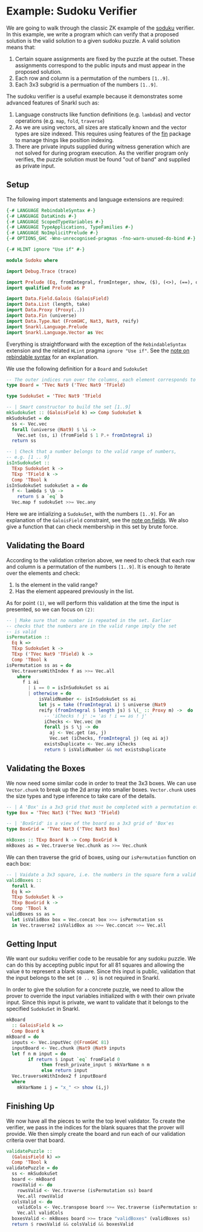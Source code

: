 # Example: Sudoku Verifier

We are going to walk through the classic ZK example of the [soduku](https://en.wikipedia.org/wiki/Sudoku) verifier. In this example, we write a program which can verify that a proposed solution is the valid solution to a given sudoku puzzle. A valid solution means that:

1. Certain square assignments are fixed by the puzzle at the outset. These assignments correspond to the public inputs and must appear in the proposed solution.
2. Each row and column is a permutation of the numbers `[1..9]`.
3. Each 3x3 subgrid is a permuation of the numbers `[1..9]`.

The sudoku verifier is a useful example because it demonstrates some advanced features of Snarkl such as:
1. Language constructs like function definitions (e.g. `lambda`s) and vector operations (e.g. `map`, `fold`, `traverse`)
2. As we are using vectors, all sizes are statically known and the vector types are size indexed. This requires using features of the [fin](https://hackage.haskell.org/package/fin-0.3) package to manage things like position indexing.
3. There are private inputs supplied during witness generation which are not solved for during program execution. As the verifier program only verifies, the puzzle solution must be found "out of band" and supplied as private input.

## Setup

The following import statements and language extensions are required:


```haskell
{-# LANGUAGE RebindableSyntax #-}
{-# LANGUAGE DataKinds #-}
{-# LANGUAGE ScopedTypeVariables #-}
{-# LANGUAGE TypeApplications, TypeFamilies #-}
{-# LANGUAGE NoImplicitPrelude #-}
{-# OPTIONS_GHC -Wno-unrecognised-pragmas -fno-warn-unused-do-bind #-}

{-# HLINT ignore "Use if" #-}

module Sudoku where

import Debug.Trace (trace)

import Prelude (Eq, fromIntegral, fromInteger, show, ($), (<>), (==), otherwise)
import qualified Prelude as P

import Data.Field.Galois (GaloisField)
import Data.List (length, take)
import Data.Proxy (Proxy(..))
import Data.Fin (universe)
import Data.Type.Nat (FromGHC, Nat3, Nat9, reify)
import Snarkl.Language.Prelude
import Snarkl.Language.Vector as Vec
```

Everything is straightforward with the exception of the `RebindableSyntax` extension and the related `HLint` pragma `ignore "Use if"`. See the [note on rebindable syntax]() for an explanation.

We use the following definition for a `Board` and `SudokuSet` 

```haskell
-- The outer indices run over the columns, each element corresponds to a row.
type Board = 'TVec Nat9 ('TVec Nat9 'TField) 

type SudokuSet = 'TVec Nat9 'TField

-- | Smart constructor to build the set [1..9]
mkSudokuSet :: (GaloisField k) => Comp SudokuSet k
mkSudokuSet = do
  ss <- Vec.vec
  forall (universe @Nat9) $ \i ->
    Vec.set (ss, i) (fromField $ 1 P.+ fromIntegral i)
  return ss

-- | Check that a number belongs to the valid range of numbers,
-- e.g. [1 .. 9]
isInSudokuSet ::
  TExp SudokuSet k ->
  TExp 'TField k ->
  Comp 'TBool k
isInSudokuSet sudokuSet a = do
  f <- lambda $ \b -> 
    return $ a `eq` b
  Vec.map f sudokuSet >>= Vec.any
```

Here we are intializing a `SudokuSet`, with the numbers `[1..9]`. For an explanation of the `GaloisField` constraint, see the [note on fields]().
We also give a function that can check membership in this set by brute force.

## Validating the Board

According to the validation criterion above, we need to check that each row and column is 
a permutation of the numbers `[1..9]`. It is enough to iterate over the elements and check:
1. Is the element in the valid range?
2. Has the element appeared previously in the list.

As for point `(1)`, we will perform this validation at the time the input is presented, so we can focus on `(2)`:


```haskell
-- | Make sure that no number is repeated in the set. Earlier
-- checks that the numbers are in the valid range imply the set
-- is valid
isPermutation ::
  Eq k =>
  TExp SudokuSet k ->
  TExp ('TVec Nat9 'TField) k ->
  Comp 'TBool k
isPermutation ss as = do
  Vec.traverseWithIndex f as >>= Vec.all
    where
      f i ai 
        | i == 0 = isInSudokuSet ss ai
        | otherwise = do 
            isValidNumber <- isInSudokuSet ss ai
            let js = take (fromIntegral i) $ universe @Nat9
            reify (fromIntegral $ length js) $ \(_ :: Proxy m) ->  do 
              -- 'iChecks ! j' := 'as ! i == as ! j' `
              iChecks <- Vec.vec @m
              forall js $ \j -> do
                aj <- Vec.get (as, j)
                Vec.set (iChecks, fromIntegral j) (eq ai aj)
              existsDuplicate <- Vec.any iChecks
              return $ isValidNumber && not existsDuplicate
```

## Validating the Boxes

We now need some similar code in order to treat the 3x3 boxes. We can use `Vector.chunk` to break up the 2d array into
smaller boxes. `Vector.chunk` uses the size types and type inference to take care of the details. 

```haskell
-- | A 'Box' is a 3x3 grid that must be completed with a permutation of [1..9]
type Box = 'TVec Nat3 ('TVec Nat3 'TField)

-- | 'BoxGrid' is a view of the board as a 3x3 grid of 'Box'es
type BoxGrid = 'TVec Nat3 ('TVec Nat3 Box)

mkBoxes :: TExp Board k -> Comp BoxGrid k
mkBoxes as = Vec.traverse Vec.chunk as >>= Vec.chunk
```

We can then traverse the grid of boxes, using our `isPermutation` function on each box:

```haskell
-- | Vaidate a 3x3 square, i.e. the numbers in the square form a valid set.
validBoxes ::
  forall k. 
  Eq k =>
  TExp SudokuSet k ->
  TExp BoxGrid k ->
  Comp 'TBool k
validBoxes ss as = 
  let isValidBox box = Vec.concat box >>= isPermutation ss
  in Vec.traverse2 isValidBox as >>= Vec.concat >>= Vec.all
```


## Getting Input

We want our sudoku verifier code to be reusable for any sudoku puzzle. We can do this by accepting public input
for all 81 squares and allowing the value `0` to represent a blank square. Since this input is public, validation
that the input belongs to the set `[0 .. 9]` is not required in Snarkl.

In order to give the solution for a concrete puzzle, we need to allow the prover to override the input variables
initialized with `0` with their own private input. Since this input is private, we want to validate that it
belongs to the specified `SudokuSet` in Snarkl.


```haskell
mkBoard
  :: GaloisField k =>
  Comp Board k
mkBoard = do
  inputs <- Vec.inputVec @(FromGHC 81)
  inputBoard <- Vec.chunk @Nat9 @Nat9 inputs
  let f n m input = do
        if return $ input `eq` fromField 0
             then fresh_private_input $ mkVarName n m
             else return input
  Vec.traverseWithIndex2 f inputBoard
  where
    mkVarName i j = "x_" <> show (i,j)
```


## Finishing Up

We now have all the pieces to write the top level validator. To create the verifier, we pass in the indices
for the blank squares that the prover will provide. We then simply create the board and run each of our
validation criteria over that board.

```haskell
validatePuzzle ::
  (GaloisField k) =>
  Comp 'TBool k
validatePuzzle = do
  ss <- mkSudokuSet
  board <- mkBoard
  rowsValid <- do
    rowsValid <- Vec.traverse (isPermutation ss) board
    Vec.all rowsValid
  colsValid <- do
    validCols <- Vec.transpose board >>= Vec.traverse (isPermutation ss)
    Vec.all validCols
  boxesValid <- mkBoxes board >>= trace "validBoxes" (validBoxes ss)
  return $ rowsValid && colsValid && boxesValid
```